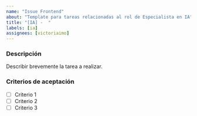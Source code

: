 ```yaml
---
name: "Issue Frontend"
about: "Template para tareas relacionadas al rol de Especialista en IA"
title: "[IA] -  "
labels: [ia]
assignees: [victoriaimo]
---
```


### Descripción
Describir brevemente la tarea a realizar.

### Criterios de aceptación
- [ ] Criterio 1
- [ ] Criterio 2
- [ ] Criterio 3